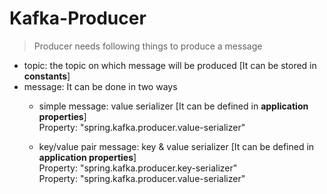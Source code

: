 # Kafka-Producer

> Producer needs following things to produce a message
- topic: the topic on which message will be produced [It can be stored in **constants**]
- message: It can be done in two ways
  - simple message: value serializer [It can be defined in **application properties**] <br>
    Property: "spring.kafka.producer.value-serializer" <br>
    
  - key/value pair message: key & value serializer [It can be defined in **application properties**] <br>
    Property: "spring.kafka.producer.key-serializer" <br>
    Property: "spring.kafka.producer.value-serializer" <br>
